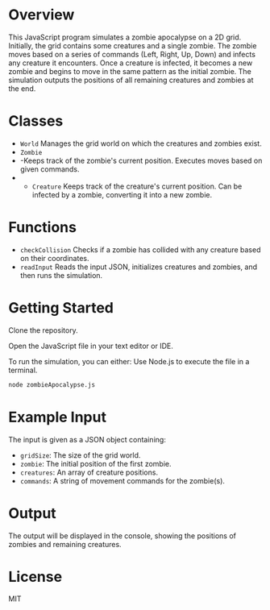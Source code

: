 # **Overview**
This JavaScript program simulates a zombie apocalypse on a 2D grid. Initially, the grid contains some creatures and a single zombie. The zombie moves based on a series of commands (Left, Right, Up, Down) and infects any creature it encounters. Once a creature is infected, it becomes a new zombie and begins to move in the same pattern as the initial zombie. The simulation outputs the positions of all remaining creatures and zombies at the end.

# **Classes**
- `World`
Manages the grid world on which the creatures and zombies exist.
- `Zombie`
- -Keeps track of the zombie's current position.
Executes moves based on given commands.
- - `Creature`
Keeps track of the creature's current position.
Can be infected by a zombie, converting it into a new zombie.

# **Functions**
- `checkCollision`
Checks if a zombie has collided with any creature based on their coordinates.
- `readInput`
Reads the input JSON, initializes creatures and zombies, and then runs the simulation.

# **Getting Started**
Clone the repository.

Open the JavaScript file in your text editor or IDE.

To run the simulation, you can either:
Use Node.js to execute the file in a terminal.

```bash
node zombieApocalypse.js
```

# **Example Input**
The input is given as a JSON object containing:

- `gridSize`: The size of the grid world.
- `zombie`: The initial position of the first zombie.
- `creatures`: An array of creature positions.
- `commands`: A string of movement commands for the zombie(s).

# **Output**
The output will be displayed in the console, showing the positions of zombies and remaining creatures.

# **License**
MIT
